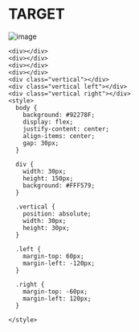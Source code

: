 # TARGET

![image](https://github.com/gaschneider/cssbattle/assets/16023844/34a39c23-be10-4d59-8531-cb1ba609bcbd)


```
<div></div>
<div></div>
<div></div>
<div></div>
<div class="vertical"></div>
<div class="vertical left"></div>
<div class="vertical right"></div>
<style>
  body {
    background: #92278F;
    display: flex;
    justify-content: center;
    align-items: center;
    gap: 30px;
  }

  div {
    width: 30px;
    height: 150px;
    background: #FFF579;
  }

  .vertical {
    position: absolute;
    width: 30px;
    height: 30px;
  }

  .left {
    margin-top: 60px;
    margin-left: -120px;
  }

  .right {
    margin-top: -60px;
    margin-left: 120px;
  }
  
</style>
```
